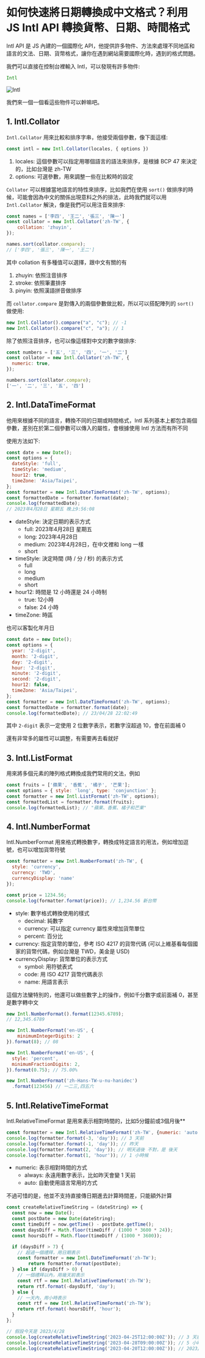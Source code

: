 # 如何快速將日期轉換成中文格式？利用 JS Intl API 轉換貨幣、日期、時間格式

Intl API 是 JS 內建的一個國際化 API，他提供許多物件、方法來處理不同地區和語言的文法、日期、貨幣格式，讓你在遇到網站需要國際化時，遇到的格式問題。

我們可以直接在控制台裡輸入 Intl，可以發現有許多物件:

```js
Intl
```
![Intl](./images/intl.png)

我們來一個一個看這些物件可以幹嘛吧。

## 1. Intl.Collator

`Intl.Collator` 用來比較和排序字串，他接受兩個參數，像下面這樣:

```js
const intl = new Intl.Collator(locales, { options })
```

1. locales: 這個參數可以指定用哪個語言的語法來排序，是根據 BCP 47 來決定的，比如台灣是 zh-TW
2. options: 可選參數，用來調整一些在比較時的設定


`Collator` 可以根據當地語言的特性來排序，比如我們在使用 `sort()` 做排序的時候，可能會因為中文的關係出現意料之外的排法，此時我們就可以用 `Intl.Collator` 解決，像是我們可以用注音來排序:

```js
const names = ['李四', '王二', '張三', '陳一']
const collator = new Intl.Collator('zh-TW', {
    collation: 'zhuyin',
});

names.sort(collator.compare);
// ['李四', '張三', '陳一', '王二']
```
其中 collation 有多種值可以選擇，跟中文有關的有
1. zhuyin: 依照注音排序
2. stroke: 依照筆畫排序
3. pinyin: 依照漢語拼音做排序

而 `collator.compare` 是對傳入的兩個參數做比較，所以可以搭配陣列的 `sort()` 做使用:

```js
new Intl.Collator().compare("a", "c"); // -1
new Intl.Collator().compare("c", "a"); // 1
```

除了依照注音排序，也可以像這樣對中文的數字做排序:

```js
const numbers = ['五', '三', '四', '一', '二']
const collator = new Intl.Collator('zh-TW', {
  numeric: true,
});

numbers.sort(collator.compare);
['一', '二', '三', '五', '四']
```


## 2. Intl.DataTimeFormat

他用來根據不同的語言，轉換不同的日期或時間格式，Intl 系列基本上都包含兩個參數，差別在於第二個參數可以傳入的屬性，會根據使用 Intl 方法而有所不同

使用方法如下:

```jsx
const date = new Date();
const options = {
  dateStyle: 'full',
  timeStyle: 'medium',
  hour12: true,
  timeZone: 'Asia/Taipei',
};
const formatter = new Intl.DateTimeFormat('zh-TW', options);
const formattedDate = formatter.format(date);
console.log(formattedDate);
// 2023年4月28日 星期五 晚上9:56:08
```

- dateStyle: 決定日期的表示方式
  - full: 2023年4月28日 星期五
  - long: 2023年4月28日
  - medium: 2023年4月28日，在中文裡和 long 一樣
  - short
- timeStyle: 決定時間 (時 /  分 / 秒) 的表示方式
  - full
  - long
  - medium
  - short
- hour12: 時間是 12 小時還是 24 小時制
  - true: 12小時
  - false: 24 小時
- timeZone: 時區

也可以客製化年月日

```jsx
const date = new Date();
const options = {
  year: '2-digit',
  month: '2-digit',
  day: '2-digit',
  hour: '2-digit',
  minute: '2-digit',
  second: '2-digit',
  hour12: false,
  timeZone: 'Asia/Taipei',
};
const formatter = new Intl.DateTimeFormat('zh-TW', options);
const formattedDate = formatter.format(date);
console.log(formattedDate); // 23/04/28 22:02:49
```

其中 `2-digit` 表示一定使用 2 位數字表示，若數字沒超過 10，會在前面補 0

還有非常多的屬性可以調整，有需要再去看就好

## 3. Intl.ListFormat

用來將多個元素的陣列格式轉換成我們常用的文法，例如

```jsx
const fruits = ['蘋果', '香蕉', '橘子', '芒果'];
const options = { style: 'long', type: 'conjunction' };
const formatter = new Intl.ListFormat('zh-TW', options);
const formattedList = formatter.format(fruits);
console.log(formattedList); // "蘋果、香蕉、橘子和芒果"
```

## 4. Intl.NumberFormat

Intl.NumberFormat 用來格式轉換數字，轉換成特定語言的用法，例如增加逗號，也可以增加貨幣符號

```jsx
const formatter = new Intl.NumberFormat('zh-TW', {
  style: 'currency',
  currency: 'TWD',
  currencyDisplay: 'name'
});

const price = 1234.56;
console.log(formatter.format(price)); // 1,234.56 新台幣
```

- style: 數字格式轉換使用的樣式
    - decimal: 純數字
    - currency: 可以指定 currency 屬性來增加貨幣單位
    - percent: 百分比
- currency: 指定貨幣的單位，參考 ISO 4217 的貨幣代碼 (可以上維基看每個國家的貨幣代碼，例如台灣是 TWD，美金是 USD)
- currencyDisplay: 貨幣單位的表示方式
    - symbol: 用符號表式
    - code: 用 ISO 4217 貨幣代碼表示
    - name: 用語言表示

這個方法蠻特別的，他還可以做些數字上的操作，例如千分數字或前面補 0，甚至是數字轉中文

```jsx
new Intl.NumberFormat().format(12345.6789);
// 12,345.6789

new Intl.NumberFormat('en-US', {
    minimumIntegerDigits: 2
}).format(8); // 08

new Intl.NumberFormat('en-US', {
  style: 'percent',
  minimumFractionDigits: 2,
}).format(0.75); // 75.00%

new Intl.NumberFormat('zh-Hans-TW-u-nu-hanidec')
  .format(123456) // 一二三,四五六
```

## 5. Intl.RelativeTimeFormat

Intl.RelativeTimeFormat 是用來表示相對時間的，比如5分鐘前或3個月後**

```jsx
const formatter = new Intl.RelativeTimeFormat('zh-TW', {numeric: 'auto'});
console.log(formatter.format(-3, 'day')); // 3 天前
console.log(formatter.format(-1, 'day')); // 昨天
console.log(formatter.format(2, 'day')); // 明天過後 不對，是 後天
console.log(formatter.format(1, 'hour')); // 1 小時候
```

- numeric: 表示相對時間的方式
    - always: 永遠用數字表示，比如昨天會變 1 天前
    - auto: 自動使用語言常用的方式

不過可惜的是，他並不支持直接傳日期進去計算時間差，只能額外計算

```jsx
const createRelativeTimeString = (dateString) => {
  const now = new Date();
  const postDate = new Date(dateString);
  const timeDiff = now.getTime() - postDate.getTime();
  const daysDiff = Math.floor(timeDiff / (1000 * 3600 * 24));
  const hoursDiff = Math.floor(timeDiff / (1000 * 3600));

  if (daysDiff > 7) {
    // 超過一個禮拜，用日期表示
    const formatter = new Intl.DateTimeFormat('zh-TW');
		return formatter.format(postDate);
  } else if (daysDiff > 0) {
    // 一個禮拜以內，用幾天前表示
    const rtf = new Intl.RelativeTimeFormat('zh-TW');
    return rtf.format(-daysDiff, 'day');
  } else {
    // 一天內，用小時表示
    const rtf = new Intl.RelativeTimeFormat('zh-TW');
    return rtf.format(-hoursDiff, 'hour');
  }
};

// 假設今天是 2023/4/28
console.log(createRelativeTimeString('2023-04-25T12:00:00Z')); // 3 天前
console.log(createRelativeTimeString('2023-04-28T09:00:00Z')); // 5 小時前
console.log(createRelativeTimeString('2023-04-20T12:00:00Z')); // 2023/4/20
```